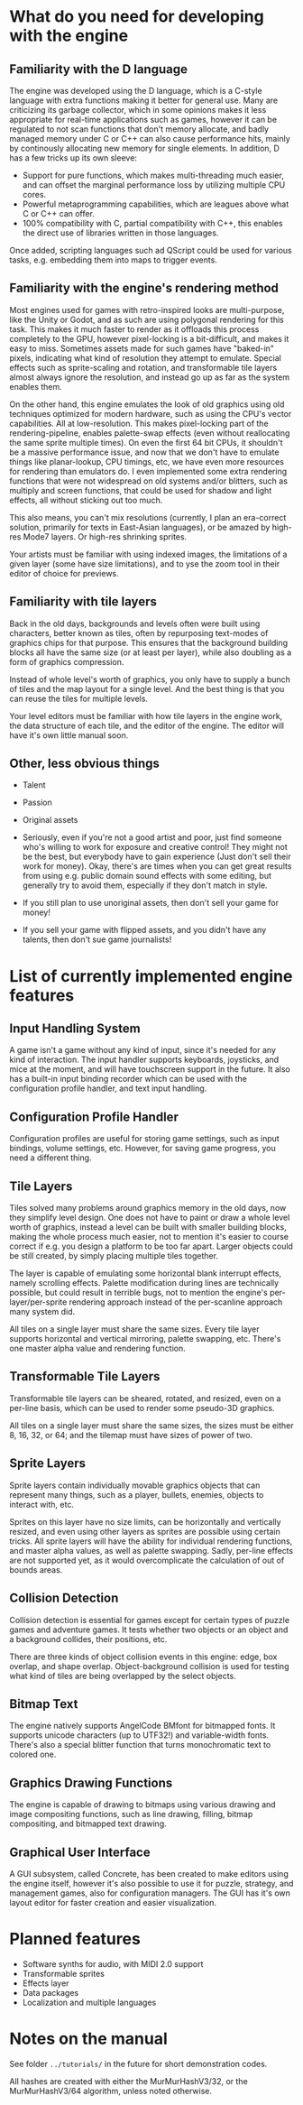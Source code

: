 # What do you need for developing with the engine

## Familiarity with the D language

The engine was developed using the D language, which is a C-style language with extra functions making it better for 
general use. Many are criticizing its garbage collector, which in some opinions makes it less appropriate for real-time
applications such as games, however it can be regulated to not scan functions that don't memory allocate, and badly 
managed memory under C or C++ can also cause performance hits, mainly by continously allocating new memory for single 
elements. In addition, D has a few tricks up its own sleeve:

* Support for pure functions, which makes multi-threading much easier, and can offset the marginal performance loss by 
utilizing multiple CPU cores.
* Powerful metaprogramming capabilities, which are leagues above what C or C++ can offer.
* 100% compatibility with C, partial compatibility with C++, this enables the direct use of libraries written in those
languages.

Once added, scripting languages such ad QScript could be used for various tasks, e.g. embedding them into maps to 
trigger events.

## Familiarity with the engine's rendering method

Most engines used for games with retro-inspired looks are multi-purpose, like the Unity or Godot, and as such are using
polygonal rendering for this task. This makes it much faster to render as it offloads this process completely to the 
GPU, however pixel-locking is a bit-difficult, and makes it easy to miss. Sometimes assets made for such games have
"baked-in" pixels, indicating what kind of resolution they attempt to emulate. Special effects such as sprite-scaling 
and rotation, and transformable tile layers almost always ignore the resolution, and instead go up as far as the system
enables them.

On the other hand, this engine emulates the look of old graphics using old techniques optimized for modern hardware, 
such as using the CPU's vector capabilities. All at low-resolution. This makes pixel-locking part of the 
rendering-pipeline, enables palette-swap effects (even without reallocating the same sprite multiple times). On even
the first 64 bit CPUs, it shouldn't be a massive performance issue, and now that we don't have to emulate things like
planar-lookup, CPU timings, etc, we have even more resources for rendering than emulators do. I even implemented some
extra rendering functions that were not widespread on old systems and/or blitters, such as multiply and screen 
functions, that could be used for shadow and light effects, all without sticking out too much.

This also means, you can't mix resolutions (currently, I plan an era-correct solution, primarily for texts in 
East-Asian languages), or be amazed by high-res Mode7 layers. Or high-res shrinking sprites.

Your artists must be familiar with using indexed images, the limitations of a given layer (some have size limitations),
and to yse the zoom tool in their editor of choice for previews.

## Familiarity with tile layers

Back in the old days, backgrounds and levels often were built using characters, better known as tiles, often by 
repurposing text-modes of graphics chips for that purpose. This ensures that the background building blocks all have
the same size (or at least per layer), while also doubling as a form of graphics compression.

Instead of whole level's worth of graphics, you only have to supply a bunch of tiles and the map layout for a single
level. And the best thing is that you can reuse the tiles for multiple levels.

Your level editors must be familiar with how tile layers in the engine work, the data structure of each tile, and the 
editor of the engine. The editor will have it's own little manual soon.

## Other, less obvious things

* Talent

* Passion

* Original assets

* Seriously, even if you're not a good artist and poor, just find someone who's willing to work for exposure and 
creative control! They might not be the best, but everybody have to gain experience (Just don't sell their work for
money). Okay, there's are times when you can get great results from using e.g. public domain sound effects with some
editing, but generally try to avoid them, especially if they don't match in style.

* If you still plan to use unoriginal assets, then don't sell your game for money!

* If you sell your game with flipped assets, and you didn't have any talents, then don't sue game journalists!

# List of currently implemented engine features

## Input Handling System

A game isn't a game without any kind of input, since it's needed for any kind of interaction. The input handler
supports keyboards, joysticks, and mice at the moment, and will have touchscreen support in the future. It also has a
built-in input binding recorder which can be used with the configuration profile handler, and text input handling.

## Configuration Profile Handler

Configuration profiles are useful for storing game settings, such as input bindings, volume settings, etc. However,
for saving game progress, you need a different thing.

## Tile Layers

Tiles solved many problems around graphics memory in the old days, now they simplify level design. One does not have to
paint or draw a whole level worth of graphics, instead a level can be built with smaller building blocks, making the
whole process much easier, not to mention it's easier to course correct if e.g. you design a platform to be too far
apart. Larger objects could be still created, by simply placing multiple tiles together.

The layer is capable of emulating some horizontal blank interrupt effects, namely scrolling effects. Palette 
modification during lines are technically possible, but could result in terrible bugs, not to mention the engine's
per-layer/per-sprite rendering approach instead of the per-scanline approach many system did.

All tiles on a single layer must share the same sizes. Every tile layer supports horizontal and vertical mirroring,
palette swapping, etc. There's one master alpha value and rendering function.

## Transformable Tile Layers

Transformable tile layers can be sheared, rotated, and resized, even on a per-line basis, which can be used to render
some pseudo-3D graphics.

All tiles on a single layer must share the same sizes, the sizes must be either 8, 16, 32, or 64; and the tilemap must
have sizes of power of two.

## Sprite Layers

Sprite layers contain individually movable graphics objects that can represent many things, such as a player, bullets, 
enemies, objects to interact with, etc.

Sprites on this layer have no size limits, can be horizontally and vertically resized, and even using other layers as 
sprites are possible using certain tricks. All sprite layers will have the ability for individual rendering functions,
and master alpha values, as well as palette swapping. Sadly, per-line effects are not supported yet, as it would
overcomplicate the calculation of out of bounds areas.

## Collision Detection

Collision detection is essential for games except for certain types of puzzle games and adventure games. It tests 
whether two objects or an object and a background collides, their positions, etc.

There are three kinds of object collision events in this engine: edge, box overlap, and shape overlap. 
Object-background collision is used for testing what kind of tiles are being overlapped by the select objects.

## Bitmap Text

The engine natively supports AngelCode BMfont for bitmapped fonts. It supports unicode characters (up to UTF32!) and
variable-width fonts. There's also a special blitter function that turns monochromatic text to colored one.

## Graphics Drawing Functions

The engine is capable of drawing to bitmaps using various drawing and image compositing functions, such as line 
drawing, filling, bitmap compositing, and bitmapped text drawing.

## Graphical User Interface

A GUI subsystem, called Concrete, has been created to make editors using the engine itself, however it's also possible
to use it for puzzle, strategy, and management games, also for configuration managers. The GUI has it's own layout
editor for faster creation and easier visualization.

# Planned features

* Software synths for audio, with MIDI 2.0 support
* Transformable sprites
* Effects layer
* Data packages
* Localization and multiple languages

# Notes on the manual

See folder `../tutorials/` in the future for short demonstration codes.

All hashes are created with either the MurMurHashV3/32, or the MurMurHashV3/64 algorithm, unless noted otherwise.